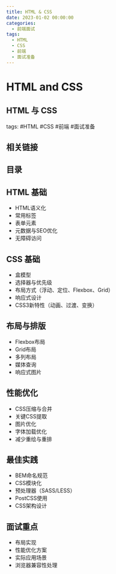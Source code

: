 ```yaml
---
title: HTML & CSS
date: 2023-01-02 00:00:00
categories:
  - 前端面试
tags: 
  - HTML
  - CSS
  - 前端
  - 面试准备
---
```


# HTML and CSS
## HTML 与 CSS
tags: #HTML #CSS #前端 #面试准备

## 相关链接

## 目录

## HTML 基础
- HTML语义化
- 常用标签
- 表单元素
- 元数据与SEO优化
- 无障碍访问

## CSS 基础
- 盒模型
- 选择器与优先级
- 布局方式（浮动、定位、Flexbox、Grid）
- 响应式设计
- CSS3新特性（动画、过渡、变换）

## 布局与排版
- Flexbox布局
- Grid布局
- 多列布局
- 媒体查询
- 响应式图片

## 性能优化
- CSS压缩与合并
- 关键CSS提取
- 图片优化
- 字体加载优化
- 减少重绘与重排

## 最佳实践
- BEM命名规范
- CSS模块化
- 预处理器（SASS/LESS）
- PostCSS使用
- CSS架构设计

## 面试重点
- 布局实现
- 性能优化方案
- 实际应用场景
- 浏览器兼容性处理
